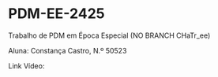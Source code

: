 # PDM-EE-2425
Trabalho de PDM em Época Especial (NO BRANCH CHaTr_ee)

Aluna: Constança Castro, N.º 50523

Link Vídeo: 
